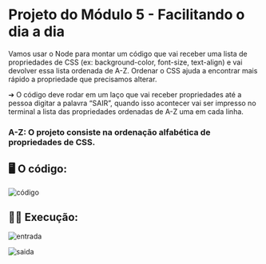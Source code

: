 # Projeto do Módulo 5 - Facilitando o dia a dia

Vamos usar o Node para montar um código que vai receber uma lista de
propriedades de CSS (ex: background-color, font-size, text-align) e vai devolver
essa lista ordenada de A-Z. Ordenar o CSS ajuda a encontrar mais rápido a
propriedade que precisamos alterar.

➔ O código deve rodar em um laço que vai receber propriedades até a
pessoa digitar a palavra “SAIR”, quando isso acontecer vai ser impresso
no terminal a lista das propriedades ordenadas de A-Z uma em cada linha.

### A-Z: O projeto consiste na ordenação alfabética de propriedades de CSS.

## 🖥️ O código:

![código](https://user-images.githubusercontent.com/115082857/225042183-eb32eb80-f5b6-484a-8acf-d5cc34f83613.png)

## 👩‍💻 Execução:

![entrada](https://user-images.githubusercontent.com/115082857/225041682-02d15504-2c4d-4dc4-86c2-a42cf3aa8766.png)


![saida](https://user-images.githubusercontent.com/115082857/225041850-32e7d814-eaf7-4050-a935-c83af3ce10ed.png)

